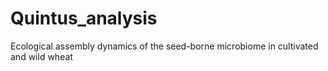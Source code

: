 # Quintus_analysis
Ecological assembly dynamics of the seed-borne microbiome in cultivated and wild wheat
